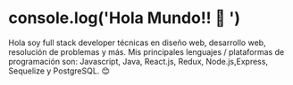 # console.log('Hola Mundo!! 👋 ')
Hola soy full stack developer técnicas en diseño web, desarrollo web, resolución de problemas y más. Mis principales lenguajes / plataformas de programación son: Javascript, Java, React.js, Redux, Node.js,Express, Sequelize y PostgreSQL. 😊
